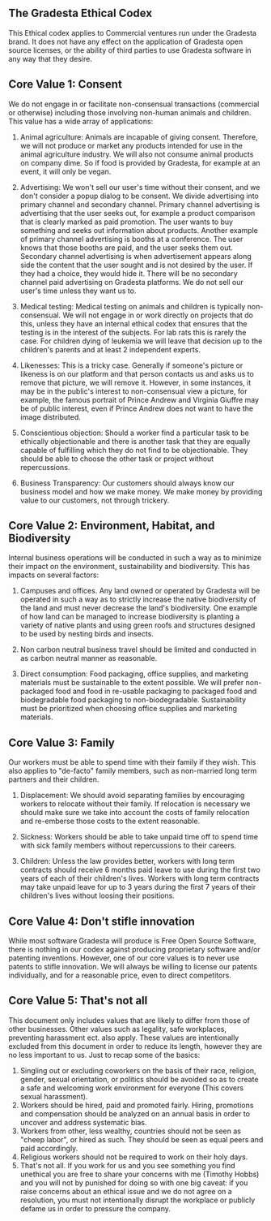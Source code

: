 The Gradesta Ethical Codex
-------------------------------

This Ethical codex applies to Commercial ventures run under the Gradesta brand. It does not have any effect on the application of Gradesta open source licenses, or the ability of third parties to use Gradesta software in any way that they desire.

Core Value 1: Consent
-------------------------

We do not engage in or facilitate non-consensual transactions (commercial or otherwise) including those involving non-human animals and children. This value has a wide array of applications:

1. Animal agriculture: Animals are incapable of giving consent. Therefore, we will not produce or market any products intended for use in the animal agriculture industry. We will also not consume animal products on company dime. So if food is provided by Gradesta, for example at an event, it will only be vegan.

2. Advertising: We won't sell our user's time without their consent, and we don't consider a popup dialog to be consent. We divide advertising into primary channel and secondary channel. Primary channel advertising is advertising that the user seeks out, for example a product comparison that is clearly marked as paid promotion. The user wants to buy something and seeks out information about products. Another example of primary channel advertising is booths at a conference. The user knows that those booths are paid, and the user seeks them out. Secondary channel advertising is when advertisement appears along side the content that the user sought and is not desired by the user. If they had a choice, they would hide it. There will be no secondary channel paid advertising on Gradesta platforms. We do not sell our user's time unless they want us to.

3. Medical testing: Medical testing on animals and children is typically non-consensual. We will not engage in or work directly on projects that do this, unless they have an internal ethical codex that ensures that the testing is in the interest of the subjects. For lab rats this is rarely the case. For children dying of leukemia we will leave that decision up to the children's parents and at least 2 independent experts.

4. Likenesses: This is a tricky case. Generally if someone's picture or likeness is on our platform and that person contacts us and asks us to remove that picture, we will remove it. However, in some instances, it may be in the public's interest to non-consensual view a picture, for example, the famous portrait of Prince Andrew and Virginia Giuffre may be of public interest, even if Prince Andrew does not want to have the image distributed.

5. Conscientious objection: Should a worker find a particular task to be ethically objectionable and there is another task that they are equally capable of fulfilling which they do not find to be objectionable. They should be able to choose the other task or project without repercussions.

6. Business Transparency: Our customers should always know our business model and how we make money. We make money by providing value to our customers, not through trickery.

Core Value 2: Environment, Habitat, and Biodiversity
--------------------------------------------------------------

Internal business operations will be conducted in such a way as to minimize their impact on the environment, sustainability and biodiversity. This has impacts on several factors:

1. Campuses and offices. Any land owned or operated by Gradesta will be operated in such a way as to strictly increase the native biodiversity of the land and must never decrease the land's biodiversity. One example of how land can be managed to increase biodiversity is planting a variety of native plants and using green roofs and structures designed to be used by nesting birds and insects.

2. Non carbon neutral business travel should be limited and conducted in as carbon neutral manner as reasonable. 

3. Direct consumption: Food packaging, office supplies, and marketing materials must be sustainable to the extent possible. We will prefer non-packaged food and food in re-usable packaging to packaged food and biodegradable food packaging to non-biodegradable. Sustainability must be prioritized when choosing office supplies and marketing materials.

Core Value 3: Family
------------------------

Our workers must be able to spend time with their family if they wish. This also applies to "de-facto" family members, such as non-married long term partners and their children.

1. Displacement: We should avoid separating families by encouraging workers to relocate without their family. If relocation is necessary we should make sure we take into account the costs of family relocation and re-emberse those costs to the extent reasonable.

2. Sickness: Workers should be able to take unpaid time off to spend time with sick family members without repercussions to their careers.

3. Children: Unless the law provides better, workers with long term contracts should receive 6 months paid leave to use during the first two years of each of their children's lives. Workers with long term contracts may take unpaid leave for up to 3 years during the first 7 years of their children's lives without loosing their positions.

Core Value 4: Don't stifle innovation
--------------------------------------------

While most software Gradesta will produce is Free Open Source Software, there is nothing in our codex against producing proprietary software and/or patenting inventions. However, one of our core values is to never use patents to stifle innovation. We will always be willing to license our patents individually, and for a reasonable price, even to direct competitors.

Core Value 5: That's not all
---------------------------------

This document only includes values that are likely to differ from those of other businesses. Other values such as legality, safe workplaces, preventing harassment ect. also apply. These values are intentionally excluded from this document in order to reduce its length, however they are no less important to us. Just to recap some of the basics:

1. Singling out or excluding coworkers on the basis of their race, religion, gender, sexual orientation, or politics should be avoided so as to create a safe and welcoming work environment for everyone (This covers sexual harassment).
2. Workers should be hired, paid and promoted fairly. Hiring, promotions and compensation should be analyzed on an annual basis in order to uncover and address systematic bias.
3. Workers from other, less wealthy, countries should not be seen as "cheep labor", or hired as such. They should be seen as equal peers and paid accordingly.
4. Religious workers should not be required to work on their holy days.
5. That's not all. If you work for us and you see something you find unethical you are free to share your concerns with me (Timothy Hobbs) and you will not by punished for doing so with one big caveat: if you raise concerns about an ethical issue and we do not agree on a resolution, you must not intentionally disrupt the workplace or publicly defame us in order to pressure the company.
